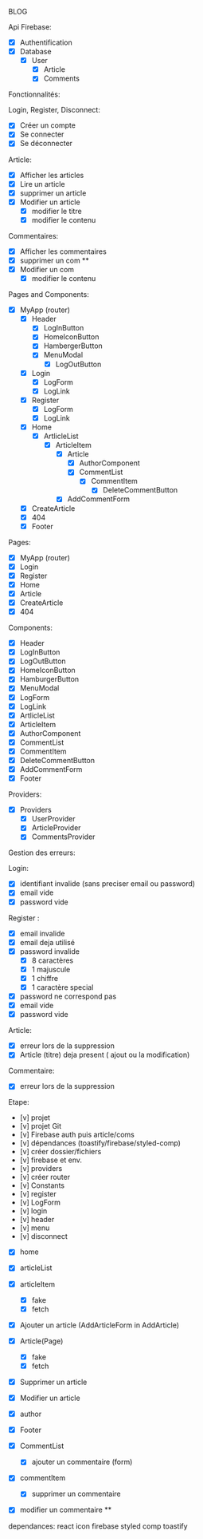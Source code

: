 BLOG

Api Firebase:

- [x] Authentification
- [x] Database
  - [x] User
    - [x] Article
    - [x] Comments

Fonctionnalités:

Login, Register, Disconnect:

- [x] Créer un compte
- [x] Se connecter
- [x] Se déconnecter

Article:

- [x] Afficher les articles
- [x] Lire un article
- [x] supprimer un article
- [x] Modifier un article
  - [x] modifier le titre
  - [x] modifier le contenu

Commentaires:

- [x] Afficher les commentaires
- [x] supprimer un com
      \*\*
- [x] Modifier un com
  - [x] modifier le contenu

Pages and Components:

- [x] MyApp (router)
  - [x] Header
    - [x] LogInButton
    - [x] HomeIconButton
    - [x] HambergerButton
    - [x] MenuModal
      - [x] LogOutButton
  - [x] Login
    - [x] LogForm
    - [x] LogLink
  - [x] Register
    - [x] LogForm
    - [x] LogLink
  - [x] Home
    - [x] ArtlicleList
      - [x] ArticleItem
        - [x] Article
          - [x] AuthorComponent
          - [x] CommentList
            - [x] CommentItem
              - [x] DeleteCommentButton
        - [x] AddCommentForm
  - [x] CreateArticle
  - [x] 404
  - [x] Footer

Pages:

- [x] MyApp (router)
- [x] Login
- [x] Register
- [x] Home
- [x] Article
- [x] CreateArticle
- [x] 404

Components:

- [x] Header
- [x] LogInButton
- [x] LogOutButton
- [x] HomeIconButton
- [x] HamburgerButton
- [x] MenuModal
- [x] LogForm
- [x] LogLink
- [x] ArtlicleList
- [x] ArticleItem
- [x] AuthorComponent
- [x] CommentList
- [x] CommentItem
- [x] DeleteCommentButton
- [x] AddCommentForm
- [x] Footer

Providers:

- [x] Providers
  - [x] UserProvider
  - [x] ArticleProvider
  - [x] CommentsProvider

Gestion des erreurs:

Login:

- [x] identifiant invalide (sans preciser email ou password)
- [x] email vide
- [x] password vide

Register :

- [x] email invalide
- [x] email deja utilisé
- [x] password invalide
  - [x] 8 caractères
  - [x] 1 majuscule
  - [x] 1 chiffre
  - [x] 1 caractère special
- [x] password ne correspond pas
- [x] email vide
- [x] password vide

Article:

- [x] erreur lors de la suppression
- [x] Article (titre) deja present ( ajout ou la modification)

Commentaire:

- [x] erreur lors de la suppression

Etape:

- [v] projet
- [v] projet Git
- [v] Firebase auth puis article/coms
- [v] dépendances (toastify/firebase/styled-comp)
- [v] créer dossier/fichiers
- [v] firebase et env.
- [v] providers
- [v] créer router
- [v] Constants
- [v] register
- [v] LogForm
- [v] login
- [v] header
- [v] menu
- [v] disconnect
- [x] home
- [x] articleList
- [x] articleItem
  - [x] fake
  - [x] fetch
- [x] Ajouter un article (AddArticleForm in AddArticle)
- [x] Article(Page)
  - [x] fake
  - [x] fetch
- [x] Supprimer un article
- [x] Modifier un article
- [x] author
- [x] Footer
- [x] CommentList
  - [x] ajouter un commentaire (form)
- [x] commentItem

  - [x] supprimer un commentaire

- [x] modifier un commentaire \*\*

dependances:
react icon
firebase styled comp
toastify
